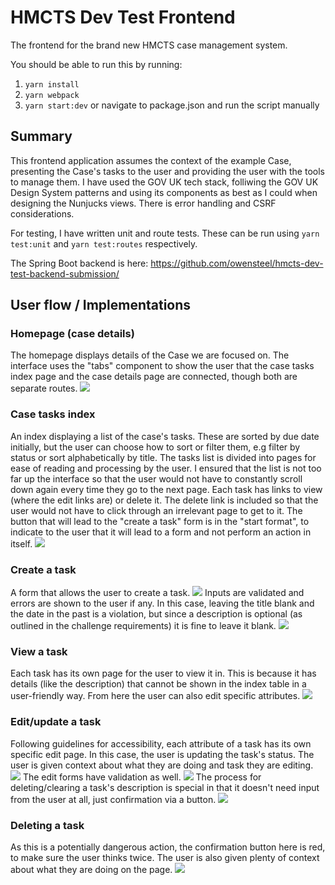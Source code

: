 # HMCTS Dev Test Frontend

The frontend for the brand new HMCTS case management system.

You should be able to run this by running:

1. `yarn install`
2. `yarn webpack`
3. `yarn start:dev` or navigate to package.json and run the script manually

## Summary

This frontend application assumes the context of the example Case, presenting the Case's tasks to the user and providing the user with the tools to manage them.
I have used the GOV UK tech stack, folliwing the GOV UK Design System patterns and using its components as best as I could when designing the Nunjucks views.
There is error handling and CSRF considerations.

For testing, I have written unit and route tests. These can be run using `yarn test:unit` and `yarn test:routes` respectively.

The Spring Boot backend is here: https://github.com/owensteel/hmcts-dev-test-backend-submission/

## User flow / Implementations

### Homepage (case details)

The homepage displays details of the Case we are focused on. The interface uses the "tabs" component to show the user that the case tasks index page and the case details page are connected, though both are separate routes.
![](./readmeScreenshots/home.png)

### Case tasks index

An index displaying a list of the case's tasks. These are sorted by due date initially, but the user can choose how to sort or filter them, e.g filter by status or sort alphabetically by title.
The tasks list is divided into pages for ease of reading and processing by the user. I ensured that the list is not too far up the interface so that the user would not have to constantly scroll down again every time they go to the next page.
Each task has links to view (where the edit links are) or delete it. The delete link is included so that the user would not have to click through an irrelevant page to get to it.
The button that will lead to the "create a task" form is in the "start format", to indicate to the user that it will lead to a form and not perform an action in itself.
![](./readmeScreenshots/tasks_index.png)

### Create a task

A form that allows the user to create a task.
![](./readmeScreenshots/tasks_create_1.png)
Inputs are validated and errors are shown to the user if any. In this case, leaving the title blank and the date in the past is a violation, but since a description is optional (as outlined in the challenge requirements) it is fine to leave it blank.
![](./readmeScreenshots/tasks_create_2.png)

### View a task

Each task has its own page for the user to view it in. This is because it has details (like the description) that cannot be shown in the index table in a user-friendly way. From here the user can also edit specific attributes.
![](./readmeScreenshots/task_view.png)

### Edit/update a task

Following guidelines for accessibility, each attribute of a task has its own specific edit page. In this case, the user is updating the task's status. The user is given context about what they are doing and task they are editing.
![](./readmeScreenshots/task_edit_1.png)
The edit forms have validation as well.
![](./readmeScreenshots/task_edit_2.png)
The process for deleting/clearing a task's description is special in that it doesn't need input from the user at all, just confirmation via a button.
![](./readmeScreenshots/task_edit_3.png)

### Deleting a task

As this is a potentially dangerous action, the confirmation button here is red, to make sure the user thinks twice. The user is also given plenty of context about what they are doing on the page.
![](./readmeScreenshots/task_delete.png)
